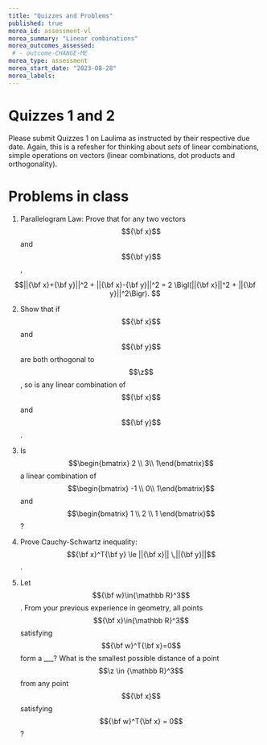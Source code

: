 ```yaml
---
title: "Quizzes and Problems"
published: true
morea_id: assessment-vl
morea_summary: "Linear combinations"
morea_outcomes_assessed:
 # - outcome-CHANGE-ME
morea_type: assessment
morea_start_date: "2023-08-28"
morea_labels:
---
```

# Quizzes 1 and 2

Please submit Quizzes 1 on Laulima as instructed by their respective
due date. Again, this is a refesher for thinking about _sets_ of
linear combinations, simple operations on vectors (linear
combinations, dot products and orthogonality). 

# Problems in class

1. Parallelogram Law: Prove that for any two vectors $${\bf x}$$ and $${\bf y}$$,

$$||{\bf x}+{\bf y}||^2 + ||{\bf x}-{\bf y}||^2 = 2 \Bigl(||{\bf x}||^2 + ||{\bf y}||^2\Bigr). $$

2. Show that if $${\bf x}$$ and $${\bf y}$$ are both orthogonal to $$\z$$, so is any linear combination of $${\bf x}$$ and $${\bf y}$$.

3. Is $$\begin{bmatrix} 2 \\ 3\\ 1\end{bmatrix}$$ a linear combination of 
$$\begin{bmatrix} -1 \\ 0\\ 1\end{bmatrix}$$ and $$\begin{bmatrix} 1 \\ 2 \\ 1 \end{bmatrix}$$?

4. Prove Cauchy-Schwartz inequality: $${\bf x}^T{\bf y} \le ||{\bf x}|| \,||{\bf y}||$$.

5. Let $${\bf w}\in{\mathbb R}^3$$. From your previous experience in geometry,
all points $${\bf x}\in{\mathbb R}^3$$ satisfying $${\bf w}^T{\bf x}=0$$ form a ___? What
is the smallest possible distance of a point $$\z \in {\mathbb R}^3$$ from
any point $${\bf x}$$ satisfying $${\bf w}^T{\bf x} = 0$$?






